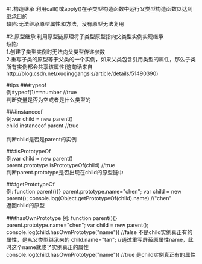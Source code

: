 #1.构造继承
利用call()或apply()在子类型构造函数中运行父类型构造函数以达到继承目的<br>
缺陷:无法继承原型属性和方法，没有原型无法复用

#2.原型继承
利用原型链原理将子类型原型指向父类型实例实现继承<br>
缺陷:<br>
1.创建子类型实例时无法向父类型传递参数<br>
2.重写子类的原型等于父类的一个实例，如果父类包含引用类型的属性，那么子类所有实例都会共享该属性(这句话来自http://blog.csdn.net/xuqinggangsls/article/details/51490390)

#tips
###typeof                  
例:typeof(1)==number  //true     
判断变量是否为空或者是什么类型的

###instanceof              
例:var child = new parent()    
child instanceof parent //true<br>  
判断child是否是parent的实例 

###isPrototypeOf           
例:var child = new parent()   
parent.prototype.isPrototypeOf(child) //true  
判断parent.prototype是否出现在child的原型链中

###getPrototypeOf        
例:
function parent(){}
parent.prototype.name="chen";
var child = new parent();
console.log(Object.getPrototypeOf(child).name)  //"chen"<br> 
返回child的原型

###hasOwnPrototype
例:
function parent(){}
parent.prototype.name="chen";
var child = new parent();
console.log(child.hasOwnPrototype("name"))  //false  不是child实例真正有的属性，是从父类型继承来的
child.name="tan";                           //通过重写屏蔽原属性name，此时这个name就成了实例真正的属性
console.log(child.hasOwnPrototype("name"))  //true  是child实例真正有的属性

